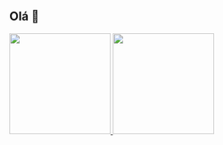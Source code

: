 ## Olá 👋

<div>
  <a href="https://github.com/idnedel">
    <img height="180em" src="https://github-readme-stats.vercel.app/api?username=idnedel&show_icons=true&theme=dark#gh-dark-mode-only"/>
    <img height="180em" src="https://github-readme-stats.vercel.app/api/top-langs/?username=idnedel&layout=compact&show_icons=true&theme=dark#gh-dark-mode-only"/>
</div>



